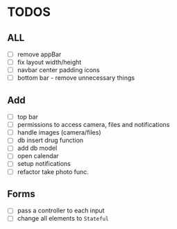 # TODOS

## ALL

- [ ] remove appBar
- [ ] fix layout width/height
- [ ] navbar center padding icons
- [ ] bottom bar - remove unnecessary things

## Add

- [ ] top bar
- [ ] permissions to access camera, files and notifications
- [ ] handle images (camera/files)
- [ ] db insert drug function
- [ ] add db model
- [ ] open calendar
- [ ] setup notifications
- [ ] refactor take photo func.

## Forms

- [ ] pass a controller to each input
- [ ] change all elements to `Stateful`